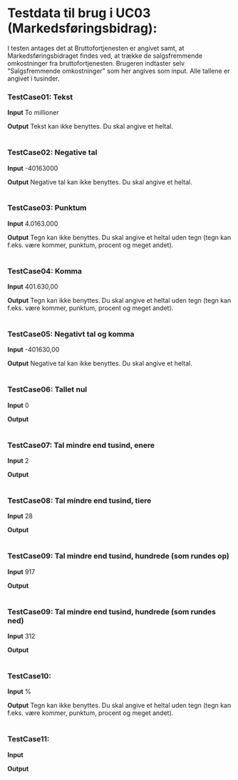 # Testdata til brug i UC03 (Markedsføringsbidrag):

I testen antages det at Bruttofortjenesten er angivet samt, at Markedsføringsbidraget findes ved, at trække de salgsfremmende omkostninger fra bruttofortjenesten.
Brugeren indtaster selv "Salgsfremmende omkostninger" som her angives som input. Alle tallene er angivet i tusinder.


### TestCase01: Tekst
**Input** To millioner

**Output**
Tekst kan ikke benyttes. Du skal angive et heltal.
<br><br>


### TestCase02: Negative tal
**Input** -40163000

**Output** Negative tal kan ikke benyttes. Du skal angive et heltal.
<br><br>


### TestCase03: Punktum
**Input** 4.0163.000

**Output** Tegn kan ikke benyttes. Du skal angive et heltal uden tegn (tegn kan f.eks. være kommer, punktum, procent og meget andet).
<br><br>


### TestCase04: Komma
**Input** 401.630,00

**Output** Tegn kan ikke benyttes. Du skal angive et heltal uden tegn (tegn kan f.eks. være kommer, punktum, procent og meget andet).
<br><br>


### TestCase05: Negativt tal og komma
**Input** -401630,00

**Output** Negative tal kan ikke benyttes. Du skal angive et heltal.
<br><br>


### TestCase06: Tallet nul
**Input** 0

**Output**
<br><br>


### TestCase07: Tal mindre end tusind, enere
**Input** 2

**Output**
<br><br>


### TestCase08: Tal mindre end tusind, tiere
**Input** 28

**Output**
<br><br>


### TestCase09: Tal mindre end tusind, hundrede (som rundes op)
**Input** 917

**Output**
<br><br>


### TestCase09:  Tal mindre end tusind, hundrede (som rundes ned)
**Input** 312

**Output**
<br><br>


### TestCase10:
**Input** %

**Output**  Tegn kan ikke benyttes. Du skal angive et heltal uden tegn (tegn kan f.eks. være kommer, punktum, procent og meget andet). 
<br><br>


### TestCase11:
**Input** 

**Output**
<br><br>
